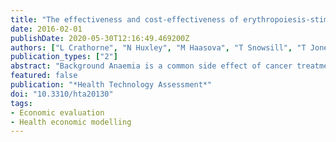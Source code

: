 ```yaml
---
title: "The effectiveness and cost-effectiveness of erythropoiesis-stimulating agents (epoetin and darbepoetin) for treating cancer treatment-induced anaemia (including review of technology appraisal no. 142): A systematic review and economic model"
date: 2016-02-01
publishDate: 2020-05-30T12:16:49.469200Z
authors: ["L Crathorne", "N Huxley", "M Haasova", "T Snowsill", "T Jones-Hughes", "M Hoyle", "S Briscoe", "H Coelho", "L Long", "A Medina-Lara", "R Mujica-Mota", "M Napier", "C Hyde"]
publication_types: ["2"]
abstract: "Background Anaemia is a common side effect of cancer treatments and can lead to a reduction in quality of life. Erythropoiesis-stimulating agents (ESAs) are licensed for use in conjunction with red blood cell transfusions to improve cancer treatment-induced anaemia (CIA). Objective To investigate the effectiveness and cost-effectiveness of ESAs in anaemia associated with cancer treatment (specifically chemotherapy). Data sources The following databases were searched from 2004 to 2013: The Cochrane Library, MEDLINE, MEDLINE In-Process & Other Non-Indexed Citations, EMBASE, Web of Science, Cumulative Index to Nursing and Allied Health Literature, British Nursing Index, Health Management Information Consortium, Current Controlled Trials and ClinicalTrials.gov. The US Food and Drug Administration and European Medicines Agency websites were also searched. Bibliographies of included papers were scrutinised for further potentially includable studies. Review methods The clinical effectiveness review followed principles published by the NHS Centre for Reviews and Dissemination. Randomised controlled trials (RCTs), or systematic reviews of RCTs, of ESAs (epoetin or darbepoetin) for treating people with CIA were eligible for inclusion in the review. Comparators were best supportive care, placebo or other ESAs. Anaemia- and malignancy-related outcomes, health-related quality of life (HRQoL) and adverse events (AEs) were evaluated. When appropriate, data were pooled using meta-analysis. An empirical health economic model was developed comparing ESA treatment with no ESA treatment. The model comprised two components: one evaluating short-term costs and quality-adjusted life-years (QALYs) (while patients are anaemic) and one evaluating long-term QALYs. Costs and benefits were discounted at 3.5% per annum. Probabilistic and univariate deterministic sensitivity analyses were performed. Results Of 1457 titles and abstracts screened, 23 studies assessing ESAs within their licensed indication (based on start dose administered) were included in the review. None of the RCTs were completely aligned with current European Union licenses. The results suggest a clinical benefit from ESAs for anaemia-related outcomes and an improvement in HRQoL scores. The impact of ESAs on AEs and survival remains highly uncertain, although point estimates are lower, confidence intervals are wide and not statistically significant. Base-case incremental cost-effectiveness ratios (ICERs) for ESA treatment compared with no ESA treatment ranged from £19,429 to £35,018 per QALY gained, but sensitivity and scenario analyses demonstrate considerable uncertainty in these ICERs, including the possibility of overall health disbenefit. All ICERs were sensitive to survival and cost. Limitations The relative effectiveness of ESAs was not addressed; all ESAs were assumed to have equivalent efficacy. No studies were completely aligned with their European labelling beyond the starting dose evaluated. There is questionable generalisability given that the included trials were published > 20 years ago and there have been many changes to chemotherapy as well as to the quality of supportive treatment. Trial quality was moderate or poor and there was considerable unexplained heterogeneity for a number of outcomes, particularly survival, and evidence of publication bias. Adjustments were not made to account for multiple testing. Conclusions ESAs could be cost-effective when used closer to licence, but there is considerable uncertainty, mainly because of unknown impacts on overall survival. Study registration This study is registered as PROSPERO CRD42013005812. Funding The National Institute for Health Research Health Technology Assessment programme."
featured: false
publication: "*Health Technology Assessment*"
doi: "10.3310/hta20130"
tags:
- Economic evaluation
- Health economic modelling
---
```


